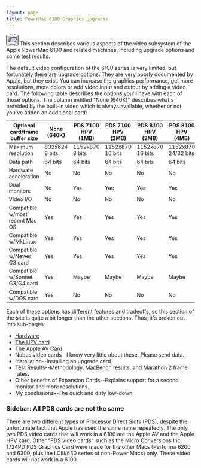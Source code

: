 ```yaml
---
layout: page
title: PowerMac 6100 Graphics Upgrades
---
```


![Logo](/mac/powermac6100/img/07graphics.gif) This section describes various aspects of the video subsystem of the Apple PowerMac 6100 and related machines, including upgrade options and some test results. 

The default video configuration of the 6100 series is very limited, but fortunately there are upgrade options. They are very poorly documented by Apple, but they exist. You can increase the graphics performance, get more resolutions, more colors or add video input and output by adding a video card. The following table describes the options you'll have with each of those options. The column entitled "None (640K)" describes what's provided by the built-in video which is always available, whether or not you've added an additional card:

Optional card/frame buffer size | None (640K) | PDS 7100 HPV (1MB) | PDS 7100 HPV (2MB) | PDS 8100 HPV (2MB) | PDS 8100 HPV (4MB) | PDS AV Card (2MB) | Nubus (Various)
------------------------------- | ----------- | ------------------ | ------------------ | ------------------ | ------------------ | ----------------- | --------------- 
Maximum resolution | 832x624 8 bits | 1152x870 8 bits | 1152x870 16 bits | 1152x870 16 bits | 1152x870 24/32 bits | 1152x870 16 bits | Varies
Data path | 64 bits | 64 bits | 64 bits | 64 bits | 64 bits | 32 bits | ????
Hardware acceleration | No | No | No | No | No | No | Possibly
Dual monitors | No | Yes | Yes | Yes | Yes | Yes | Yes
Video I/O | No | No | No | No | No | Yes | Possibly
Compatible w/most recent Mac OS | Yes | Yes | Yes | Yes | Yes | Yes | Unknown
Compatible w/MkLinux | Yes | Yes | Yes | Yes | Yes | Yes | No
Compatible w/Newer G3 card | Yes | Yes | Yes | Yes | Yes | Yes | No
Compatible w/Sonnet G3/G4 card | Yes | Maybe | Maybe | Maybe | Maybe | Yes | No
Compatible w/DOS card | Yes | No | No | No | No | No | No 

Each of these options has different features and tradeoffs, so this section of the site is quite a bit longer than the other sections. Thus, it's broken out into sub-pages:

* [Hardware](/mac/powermac6100/graphics/hardware.html)
* [The HPV card](/mac/powermac6100/graphics/hpv.html)
* [The Apple AV Card](/mac/powermac6100/graphics/av.html)
* Nubus video cards--I know very little about these. Please send data.
* Installation--Installing an upgrade card
* Test Results--Methodology, MacBench results, and Marathon 2 frame rates.
* Other benefits of Expansion Cards--Explains support for a second monitor and more resolutions.
* My conclusions--The quick and dirty low-down. 

### Sidebar: All PDS cards are not the same

There are two different types of Processor Direct Slots (PDS), despite the unfortunate fact that Apple has used the same name repeatedly. The only two PDS video cards that will work in a 6100 are the Apple AV and the Apple HPV card. Other "PDS video cards" such as the Micro Conversions Inc. 1724PD PDS Graphics Card were made for the other Macs (Performa 6200 and 6300, plus the LCIII/630 series of non-Power Macs) only. These video cards will not work in a 6100.
